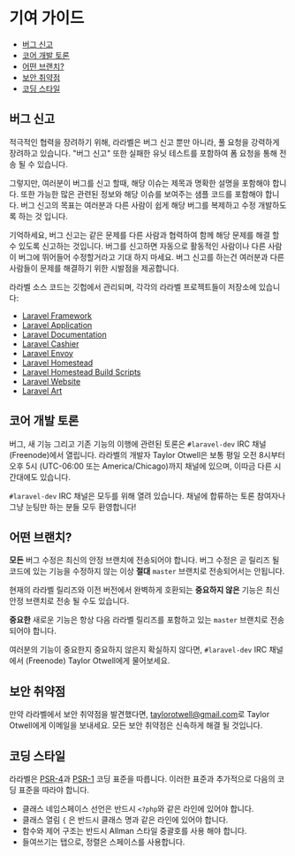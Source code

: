 # 기여 가이드

- [버그 신고](#bug-reports)
- [코어 개발 토론](#core-development-discussion)
- [어떤 브랜치?](#which-branch)
- [보안 취약점](#security-vulnerabilities)
- [코딩 스타일](#coding-style)

<a name="bug-reports"></a>
## 버그 신고

적극적인 협력을 장려하기 위해, 라라벨은 버그 신고 뿐만 아니라, 풀 요청을 강력하게 장려하고 있습니다. "버그 신고" 또한 실패한 유닛 테스트를 포함하여 폼 요청을 통해 전송 될 수 있습니다.

그렇지만, 여러분이 버그를 신고 할때, 해당 이슈는 제목과 명확한 설명을 포함해야 합니다. 또한 가능한 많은 관련된 정보와 해당 이슈를 보여주는 샘플 코드를 포함해야 합니다. 버그 신고의 목표는 여러분과 다른 사람이 쉽게 해당 버그를 복제하고 수정 개발하도록 하는 것 입니다.

기억하세요, 버그 신고는 같은 문제를 다른 사람과 협력하여 함께 해당 문제를 해결 할 수 있도록 신고하는 것입니다. 버그를 신고하면 자동으로 활동적인 사람이나 다른 사람이 버그에 뛰어들어 수정할거라고 기대 하지 마세요. 버그 신고를 하는건 여러분과 다른 사람들이 문제를 해결하기 위한 시발점을 제공합니다.

라라벨 소스 코드는 깃헙에서 관리되며, 각각의 라라벨 프로젝트들이 저장소에 있습니다:

- [Laravel Framework](https://github.com/laravel/framework)
- [Laravel Application](https://github.com/laravel/laravel)
- [Laravel Documentation](https://github.com/laravel/docs)
- [Laravel Cashier](https://github.com/laravel/cashier)
- [Laravel Envoy](https://github.com/laravel/envoy)
- [Laravel Homestead](https://github.com/laravel/homestead)
- [Laravel Homestead Build Scripts](https://github.com/laravel/settler)
- [Laravel Website](https://github.com/laravel/laravel.com)
- [Laravel Art](https://github.com/laravel/art)

<a name="core-development-discussion"></a>
## 코어 개발 토론

버그, 새 기능 그리고 기존 기능의 이행에 관련된 토론은 `#laravel-dev` IRC 채널(Freenode)에서 열립니다. 라라벨의 개발자 Taylor Otwell은 보통 평일 오전 8시부터 오후 5시 (UTC-06:00 또는 America/Chicago)까지 채널에 있으며, 이따금 다른 시간대에도 있습니다.

`#laravel-dev` IRC 채널은 모두를 위해 열려 있습니다. 채널에 합류하는 토론 참여자나 그냥 눈팅만 하는 분들 모두 환영합니다!

<a name="which-branch"></a>
## 어떤 브랜치?

**모든** 버그 수정은 최신의 안정 브랜치에 전송되어야 합니다. 버그 수정은 곧 릴리즈 될 코드에 있는 기능을 수정하지 않는 이상 **절대** `master` 브랜치로 전송되어서는 안됩니다.

 현재의 라라벨 릴리즈와 이전 버전에서 완벽하게 호환되는 **중요하지 않은** 기능은 최신 안정 브랜치로 전송 될 수도 있습니다.

**중요한** 새로운 기능은 항상 다음 라라벨 릴리즈를 포함하고 있는 `master` 브랜치로 전송되어야 합니다.

여러분의 기능이 중요한지 중요하지 않은지 확실하지 않다면, `#laravel-dev` IRC 채널에서 (Freenode) Taylor Otwell에게 물어보세요.

<a name="security-vulnerabilities"></a>
## 보안 취약점

만약 라라벨에서 보안 취약점을 발견했다면, <a href="mailto:taylorotwell@gmail.com">taylorotwell@gmail.com</a>로 Taylor Otwell에게 이메일을 보내세요. 모든 보안 취약점은 신속하게 해결 될 것입니다.

<a name="coding-style"></a>
## 코딩 스타일

라라벨은 [PSR-4](https://github.com/php-fig/fig-standards/blob/master/accepted/PSR-4-autoloader.md)과 [PSR-1](https://github.com/php-fig/fig-standards/blob/master/accepted/PSR-1-basic-coding-standard.md) 코딩 표준을 따릅니다. 이러한 표준과 추가적으로 다음의 코딩 표준을 따라야 합니다.

- 클래스 네임스페이스 선언은 반드시 `<?php`와 같은 라인에 있어야 합니다.
- 클래스 열림 `{` 은 반드시 클래스 명과 같은 라인에 있어야 합니다.
- 함수와 제어 구조는 반드시 Allman 스타일 중괄호를 사용 해야 합니다.
- 들여쓰기는 탭으로, 정렬은 스페이스를 사용합니다.
